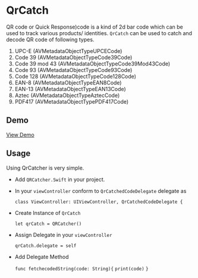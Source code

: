 # QrCatch
QR code or Quick Response)code is a kind of 2d bar code which can be used to track various products/ identities. `QrCatch` can be used to catch and decode QR code of following types.

1. UPC-E (AVMetadataObjectTypeUPCECode)
2. Code 39 (AVMetadataObjectTypeCode39Code)
3. Code 39 mod 43 (AVMetadataObjectTypeCode39Mod43Code)
4. Code 93 (AVMetadataObjectTypeCode93Code)
5. Code 128 (AVMetadataObjectTypeCode128Code)
6. EAN-8 (AVMetadataObjectTypeEAN8Code)
7. EAN-13 (AVMetadataObjectTypeEAN13Code)
8. Aztec (AVMetadataObjectTypeAztecCode)
9. PDF417 (AVMetadataObjectTypePDF417Code)


## Demo
[View Demo](http://i.imgur.com/bmm3dXP.gifv)

<blockquote class="imgur-embed-pub" lang="en" data-id="a/AUjW0"><a href="//imgur.com/AUjW0"></a></blockquote><script async src="//s.imgur.com/min/embed.js" charset="utf-8"></script>


## Usage
Using QrCatcher is very simple. 

* Add `QRCatcher.Swift` in your project. 
* In your `viewController` conform to `QrCatchedCodeDelegate` delegate as

   `class ViewController: UIViewController, QrCatchedCodeDelegate {`
   
* Create Instance of `QrCatch`

   `let qrCatch = QRCatcher()`
   
* Assign Delegate in your `viewController`

   `qrCatch.delegate = self`
   
* Add Delegate Method

  `func fetchecodedString(code: String){`
    `print(code)`
  `}` 
